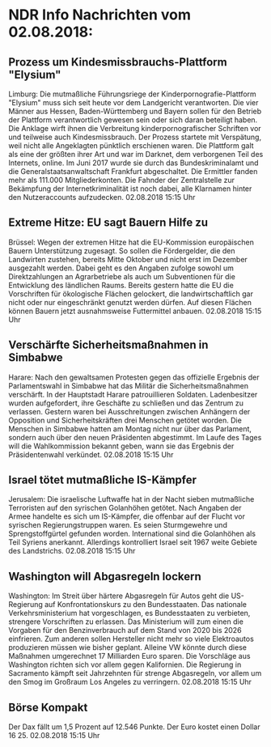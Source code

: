 # NDR Info Nachrichten vom 02.08.2018:


## Prozess um Kindesmissbrauchs-Plattform "Elysium"
Limburg: Die mutmaßliche Führungsriege der Kinderpornografie-Plattform "Elysium" muss sich seit heute vor dem Landgericht verantworten. Die vier Männer aus Hessen, Baden-Württemberg und Bayern sollen für den Betrieb der Plattform verantwortlich gewesen sein oder sich daran beteiligt haben. Die Anklage wirft ihnen die Verbreitung kinderpornografischer Schriften vor und teilweise auch Kindesmissbrauch. Der Prozess startete mit Verspätung, weil nicht alle Angeklagten pünktlich erschienen waren. Die Plattform galt als eine der größten ihrer Art und war im Darknet, dem verborgenen Teil des Internets, online. Im Juni 2017 wurde sie durch das Bundeskriminalamt und die Generalstaatsanwaltschaft Frankfurt abgeschaltet. Die Ermittler fanden mehr als 111.000 Mitgliederkonten. Die Fahnder der Zentralstelle zur Bekämpfung der Internetkriminalität ist noch dabei, alle Klarnamen hinter den Nutzeraccounts aufzudecken. 02.08.2018 15:15 Uhr 

## Extreme Hitze: EU sagt Bauern Hilfe zu
Brüssel: Wegen der extremen Hitze hat die EU-Kommission europäischen Bauern Unterstützung zugesagt. So sollen die Fördergelder, die den Landwirten zustehen, bereits Mitte Oktober und nicht erst im Dezember ausgezahlt werden. Dabei geht es den Angaben zufolge sowohl um Direktzahlungen an Agrarbetriebe als auch um Subventionen für die Entwicklung des ländlichen Raums. Bereits gestern hatte die EU die Vorschriften für ökologische Flächen gelockert, die landwirtschaftlich gar nicht oder nur eingeschränkt genutzt werden dürfen. Auf diesen Flächen können Bauern jetzt ausnahmsweise Futtermittel anbauen. 02.08.2018 15:15 Uhr 

## Verschärfte Sicherheitsmaßnahmen in Simbabwe
Harare: Nach den gewaltsamen Protesten gegen das offizielle Ergebnis der Parlamentswahl in Simbabwe hat das Militär die Sicherheitsmaßnahmen verschärft. In der Hauptstadt Harare patrouillieren Soldaten. Ladenbesitzer wurden aufgefordert, ihre Geschäfte zu schließen und das Zentrum zu verlassen. Gestern waren bei Ausschreitungen zwischen Anhängern der Opposition und Sicherheitskräften drei Menschen getötet worden. Die Menschen in Simbabwe hatten am Montag nicht nur über das Parlament, sondern auch über den neuen Präsidenten abgestimmt. Im Laufe des Tages will die Wahlkommission bekannt geben, wann sie das Ergebnis der Präsidentenwahl verkündet. 02.08.2018 15:15 Uhr 

## Israel tötet mutmaßliche IS-Kämpfer
Jerusalem: Die israelische Luftwaffe hat in der Nacht sieben mutmaßliche Terroristen auf den syrischen Golanhöhen getötet. Nach Angaben der Armee handelte es sich um IS-Kämpfer, die offenbar auf der Flucht vor syrischen Regierungstruppen waren. Es seien Sturmgewehre und Sprengstoffgürtel gefunden worden. International sind die Golanhöhen als Teil Syriens anerkannt. Allerdings kontrolliert Israel seit 1967 weite Gebiete des Landstrichs. 02.08.2018 15:15 Uhr 

## Washington will Abgasregeln lockern
Washington: Im Streit über härtere Abgasregeln für Autos geht die US-Regierung auf Konfrontationskurs zu den Bundesstaaten. Das nationale Verkehrsministerium hat vorgeschlagen, es Bundesstaaten zu verbieten, strengere Vorschriften zu erlassen. Das Ministerium will zum einen die Vorgaben für den Benzinverbrauch auf dem Stand von 2020 bis 2026 einfrieren. Zum anderen sollen Hersteller nicht mehr so viele Elektroautos produzieren müssen wie bisher geplant. Alleine VW könnte durch diese Maßnahmen umgerechnet 17 Milliarden Euro sparen. Die Vorschläge aus Washington richten sich vor allem gegen Kalifornien. Die Regierung in Sacramento kämpft seit Jahrzehnten für strenge Abgasregeln, vor allem um den Smog im Großraum Los Angeles zu verringern. 02.08.2018 15:15 Uhr 

## Börse Kompakt
Der Dax fällt um 1,5 Prozent auf 12.546 Punkte. Der Euro kostet einen Dollar 16 25. 02.08.2018 15:15 Uhr 
